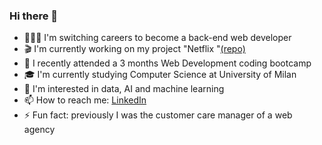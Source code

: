 ### Hi there 👋

- 👩🏻‍💻 I'm switching careers to become a back-end web developer
- 🎬 I'm currently working on my project "Netflix "<a href="https://github.com/marcellamalune/netflix">(repo)</a>
- 🚀 I recently attended a 3 months Web Development coding bootcamp 
- 🎓 I'm currently studying Computer Science at University of Milan
- 🧠 I'm interested in data, AI and machine learning
- 📫 How to reach me: <a href="https://www.linkedin.com/in/marcellamalune/">LinkedIn</a>
- ⚡ Fun fact: previously I was the customer care manager of a web agency

<!--
**marcellamalune/marcellamalune** is a ✨ _special_ ✨ repository because its `README.md` (this file) appears on your GitHub profile.

Here are some ideas to get you started:

- 🔭 I’m currently working on ...
- 🌱 I’m currently learning ...
- 👯 I’m looking to collaborate on ...
- 🤔 I’m looking for help with ...
- 💬 Ask me about ...
- 📫 How to reach me: ...
- 😄 Pronouns: ...
- ⚡ Fun fact: ...
-->
